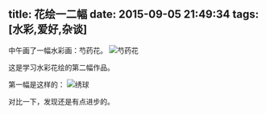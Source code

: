 ﻿title: 花绘一二幅
date: 2015-09-05 21:49:34
tags: [水彩,爱好,杂谈]
---
中午画了一幅水彩画：芍药花。
![芍药花](https://ooo.0o0.ooo/2015/09/05/55eaf9c27a893.png)


这是学习水彩花绘的第二幅作品。


第一幅是这样的：
![绣球](https://ooo.0o0.ooo/2015/09/05/55eafae540414.png)

对比一下，发现还是有点进步的。
